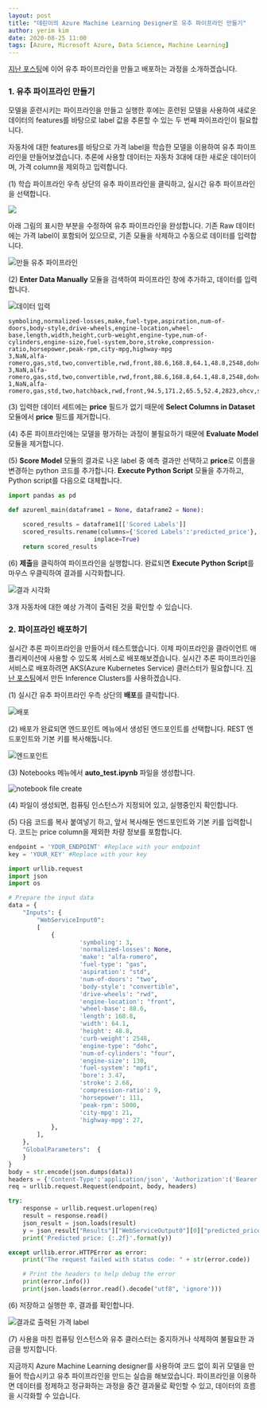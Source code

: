 ```yaml
---
layout: post
title: "데린이의 Azure Machine Learning Designer로 유추 파이프라인 만들기"
author: yerim kim
date: 2020-08-25 11:00
tags: [Azure, Microsoft Azure, Data Science, Machine Learning]
---
```


[지난 포스팅](https://tech.cloudmt.co.kr/2020/08/24/Azure-Machine-Learning-Designer%EB%A1%9C-%ED%9A%8C%EA%B7%80-%EB%AA%A8%EB%8D%B8-%EB%A7%8C%EB%93%A4%EA%B8%B0/)에 이어 유추 파이프라인을 만들고 배포하는 과정을 소개하겠습니다. 


### 1. 유추 파이프라인 만들기

모델을 훈련시키는 파이프라인을 만들고 실행한 후에는 훈련된 모델을 사용하여 새로운 데이터의 features를 바탕으로 label 값을 추론할 수 있는 두 번째 파이프라인이 필요합니다. 

자동차에 대한 features를 바탕으로 가격 label을 학습한 모델을 이용하여 유추 파이프라인을 만들어보겠습니다. 추론에 사용할 데이터는 자동차 3대에 대한 새로운 데이터이며, 가격 column을 제외하고 입력합니다. 

(1) 학습 파이프라인 우측 상단의 유추 파이프라인을 클릭하고, 실시간 유추 파이프라인을 선택합니다.

![](/files/blog/2020-08-24/infer.PNG)

아래 그림의 표시한 부분을 수정하여 유추 파이프라인을 완성합니다. 기존 Raw 데이터에는 가격 label이 포함되어 있으므로, 기존 모듈을 삭제하고 수동으로 데이터를 입력합니다.

![만들 유추 파이프라인](/files/blog/2020-08-24/pipeline2.PNG)

(2) **Enter Data Manually** 모듈을 검색하여 파이프라인 창에 추가하고, 데이터를 입력합니다. 

![데이터 입력](/files/blog/2020-08-24/manuallydata.PNG)

```csv
symboling,normalized-losses,make,fuel-type,aspiration,num-of-doors,body-style,drive-wheels,engine-location,wheel-base,length,width,height,curb-weight,engine-type,num-of-cylinders,engine-size,fuel-system,bore,stroke,compression-ratio,horsepower,peak-rpm,city-mpg,highway-mpg
3,NaN,alfa-romero,gas,std,two,convertible,rwd,front,88.6,168.8,64.1,48.8,2548,dohc,four,130,mpfi,3.47,2.68,9,111,5000,21,27
3,NaN,alfa-romero,gas,std,two,convertible,rwd,front,88.6,168.8,64.1,48.8,2548,dohc,four,130,mpfi,3.47,2.68,9,111,5000,21,27
1,NaN,alfa-romero,gas,std,two,hatchback,rwd,front,94.5,171.2,65.5,52.4,2823,ohcv,six,152,mpfi,2.68,3.47,9,154,5000,19,26
```

(3) 입력한 데이터 세트에는 **price** 필드가 없기 때문에 **Select Columns in Dataset** 모듈에서 **price** 필드를 제거합니다. 

(4) 추론 파이프라인에는 모델을 평가하는 과정이 불필요하기 때문에 **Evaluate Model** 모듈을 제거합니다. 

(5) **Score Model** 모듈의 결과로 나온 label 중 예측 결과만 선택하고 **price**로 이름을 변경하는 python 코드를 추가합니다. **Execute Python Script** 모듈을 추가하고, Python script를 다음으로 대체합니다.

```python
import pandas as pd

def azureml_main(dataframe1 = None, dataframe2 = None):

    scored_results = dataframe1[['Scored Labels']]
    scored_results.rename(columns={'Scored Labels':'predicted_price'},
                        inplace=True)
    return scored_results
```
(6) **제출**을 클릭하여 파이프라인을 실행합니다. 완료되면 **Execute Python Script**를 마우스 우클릭하여 결과를 시각화합니다.

![결과 시각화](/files/blog/2020-08-24/result.PNG)

3개 자동차에 대한 예상 가격이 출력된 것을 확인할 수 있습니다. 


### 2. 파이프라인 배포하기

실시간 추론 파이프라인을 만들어서 테스트했습니다. 이제 파이프라인을 클라이언트 애플리케이션에 사용할 수 있도록 서비스로 배포해보겠습니다. 실시간 추론 파이프라인을 서비스로 배포하려면 AKS(Azure Kubernetes Service) 클러스터가 필요합니다. [지난 포스팅](https://tech.cloudmt.co.kr/2020/08/24/Azure-Machine-Learning-Designer%EB%A1%9C-%ED%9A%8C%EA%B7%80-%EB%AA%A8%EB%8D%B8-%EB%A7%8C%EB%93%A4%EA%B8%B0/)에서 만든 Inference Clusters를 사용하겠습니다. 

(1) 실시간 유추 파이프라인 우측 상단의 **배포**를 클릭합니다.

![배포](/files/blog/2020-08-24/endpoint.PNG)

(2) 배포가 완료되면 엔드포인트 메뉴에서 생성된 엔드포인트를 선택합니다. REST 엔드포인트와 기본 키를 복사해둡니다.

![엔드포인트](/files/blog/2020-08-24/key.png)

(3) Notebooks 메뉴에서 **auto_test.ipynb** 파일을 생성합니다.

![notebook file create](/files/blog/2020-08-24/filecreate.PNG)

(4) 파일이 생성되면, 컴퓨팅 인스턴스가 지정되어 있고, 실행중인지 확인합니다. 

(5) 다음 코드를 복사 붙여넣기 하고, 앞서 복사해둔 엔드포인트와 기본 키를 입력합니다. 코드는 price column을 제외한 차량 정보를 포함합니다.

```python
endpoint = 'YOUR_ENDPOINT' #Replace with your endpoint
key = 'YOUR_KEY' #Replace with your key

import urllib.request
import json
import os

# Prepare the input data
data = {
    "Inputs": {
        "WebServiceInput0":
        [
            {
                    'symboling': 3,
                    'normalized-losses': None,
                    'make': "alfa-romero",
                    'fuel-type': "gas",
                    'aspiration': "std",
                    'num-of-doors': "two",
                    'body-style': "convertible",
                    'drive-wheels': "rwd",
                    'engine-location': "front",
                    'wheel-base': 88.6,
                    'length': 168.8,
                    'width': 64.1,
                    'height': 48.8,
                    'curb-weight': 2548,
                    'engine-type': "dohc",
                    'num-of-cylinders': "four",
                    'engine-size': 130,
                    'fuel-system': "mpfi",
                    'bore': 3.47,
                    'stroke': 2.68,
                    'compression-ratio': 9,
                    'horsepower': 111,
                    'peak-rpm': 5000,
                    'city-mpg': 21,
                    'highway-mpg': 27,
            },
        ],
    },
    "GlobalParameters":  {
    }
}
body = str.encode(json.dumps(data))
headers = {'Content-Type':'application/json', 'Authorization':('Bearer '+ key)}
req = urllib.request.Request(endpoint, body, headers)

try:
    response = urllib.request.urlopen(req)
    result = response.read()
    json_result = json.loads(result)
    y = json_result["Results"]["WebServiceOutput0"][0]["predicted_price"]
    print('Predicted price: {:.2f}'.format(y))

except urllib.error.HTTPError as error:
    print("The request failed with status code: " + str(error.code))

    # Print the headers to help debug the error
    print(error.info())
    print(json.loads(error.read().decode("utf8", 'ignore')))
```

(6) 저장하고 실행한 후, 결과를 확인합니다.

![결과로 출력된 가격 label](/files/blog/2020-08-24/result2.PNG)

(7) 사용을 마친 컴퓨팅 인스턴스와 유추 클러스터는 중지하거나 삭제하여 불필요한 과금을 방지합니다. 


지금까지 Azure Machine Learning designer를 사용하여 코드 없이 회귀 모델을 만들어 학습시키고 유추 파이프라인을 만드는 실습을 해보았습니다. 파이프라인을 이용하면 데이터를 정제하고 정규화하는 과정을 중간 결과물로 확인할 수 있고, 데이터의 흐름을 시각화할 수 있습니다. 